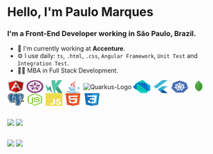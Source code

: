 # Hello, I'm Paulo Marques
### I'm a Front-End Developer working in São Paulo, Brazil.

- 🏢 I'm currently working at **Accenture**.
- ⚙️ I use daily: `ts`, `.html`, `.css`, `Angular Framework`, `Unit Test` and `Integration Test`.
- 👨‍🎓 MBA in Full Stack Development.
 
<div style="display: inline_block">
  <img align="center" alt="Angular-Log" height="30" width="40" src="https://raw.githubusercontent.com/devicons/devicon/master/icons/angularjs/angularjs-original.svg">
 <img align="center" alt="Jamine-Log" height="30" width="40" src="https://raw.githubusercontent.com/devicons/devicon/master/icons/jasmine/jasmine-plain.svg">
 <img align="center" alt="Karma-Log" height="30" width="40" src="https://raw.githubusercontent.com/devicons/devicon/master/icons/karma/karma-original.svg">
  <img align="center" alt="Java-Logo" height="30" width="40" src="https://raw.githubusercontent.com/devicons/devicon/master/icons/java/java-original.svg">
  <img align="center" alt="Quarkus-Logo" height="30" width="30" src="https://pbs.twimg.com/profile_images/1123882083900850177/Wtda2djF_400x400.png">
  <img align="center" alt="Dart-Logo" height="30" width="40" src="https://raw.githubusercontent.com/devicons/devicon/master/icons/dart/dart-original.svg">
  <img align="center" alt="Flutter-Logo" height="30" width="40" src="https://raw.githubusercontent.com/devicons/devicon/master/icons/flutter/flutter-original.svg">
  <img align="center" alt="Kubernetes-Logo" height="30" width="40" src="https://raw.githubusercontent.com/devicons/devicon/master/icons/kubernetes/kubernetes-plain.svg">
  <img align="center" alt="MongoDB-Logo" height="30" width="40" src="https://raw.githubusercontent.com/devicons/devicon/master/icons/mongodb/mongodb-original.svg">
  <img align="center" alt="PostgresSql-Logo" height="30" width="40" src="https://raw.githubusercontent.com/devicons/devicon/master/icons/postgresql/postgresql-original.svg">
  <img align="center" alt="NodeJS-Logo" height="30" width="40" src="https://raw.githubusercontent.com/devicons/devicon/master/icons/nodejs/nodejs-original.svg">
  <img align="center" alt="Js-Logo" height="30" width="40" src="https://raw.githubusercontent.com/devicons/devicon/master/icons/javascript/javascript-plain.svg">
  <img align="center" alt="HTML5-Logo" height="30" width="40" src="https://raw.githubusercontent.com/devicons/devicon/master/icons/html5/html5-original.svg">
  <img align="center" alt="CSS-Logo" height="30" width="40" src="https://raw.githubusercontent.com/devicons/devicon/master/icons/css3/css3-original.svg">  
</div>

##
<div>
<img height="180em" src="https://github-readme-stats.vercel.app/api?username=pauloedums&show_icons=true&theme=dark&include_all_commits=true&count_private=true"/>
<img height="180em" src="https://github-readme-stats.vercel.app/api/top-langs/?username=pauloedums&layout=compact&theme=dark&langs_count=7"/>
</div>

##
<div>
 <a href="https://www.linkedin.com/in/pauloedums/"><img src="https://img.shields.io/badge/-LinkedIn-%230077B5?style=?style=flat-square&logo=linkedin&logoColor=white"></a> 
 <a href = "mailto:pauloedums@gmail.com"><img src="https://img.shields.io/badge/-Gmail-%23333?style=flat-square&logo=gmail&logoColor=white"></a>
</div>
